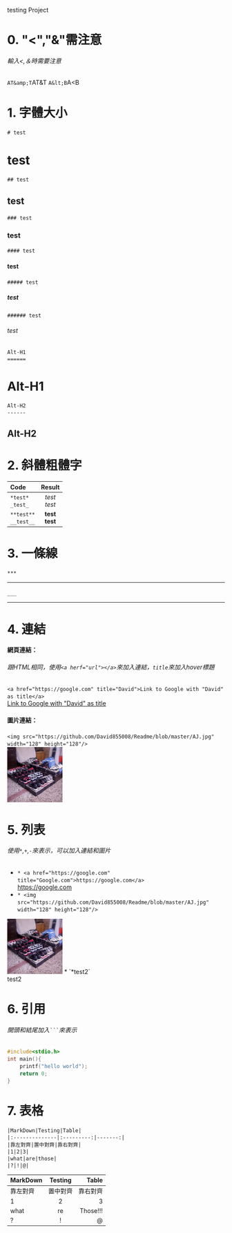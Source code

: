 testing Project
# 0. "&lt;","&amp;"需注意
###### 輸入<,＆時需要注意
`AT&amp;T`AT&amp;T
`A&lt;B`A&lt;B
# 1. 字體大小
<code># test</code>
# test
<code>## test</code>
## test
<code>### test</code>
### test
<code>#### test</code>
#### test
<code>##### test</code>
##### test
<code>###### test</code>
###### test
```
Alt-H1
======
```
Alt-H1
======
```
Alt-H2
------
```
Alt-H2
------
# 2. 斜體粗體字
|Code|Result|
|:---|:---:|
|```*test*```<br>```_test_```|*test*<br>_test_|
|```**test**```<br>```__test__```|**test**<br>__test__|
# 3. 一條線
`***`
***
`___`
___
# 4. 連結
#### 網頁連結：
###### 跟HTML相同，使用`<a herf="url"></a>`來加入連結，`title`來加入hover標題
`<a href="https://google.com" title="David">Link to Google with "David" as title</a>`<br>
<a href="https://google.com" title="David">Link to Google with "David" as title</a>
#### 圖片連結：
`<img src="https://github.com/David855008/Readme/blob/master/AJ.jpg" width="128" height="128"/>`<br>
<img src="https://github.com/David855008/Readme/blob/master/AJ.jpg" width="128" height="128" />
# 5. 列表
###### 使用`*`,`+`,`-`來表示，可以加入連結和圖片
*  `* <a href="https://google.com" title="Google.com">https://google.com</a>`<br>
<a href="https://google.com" title="Google.com">https://google.com</a>
* `* <img src="https://github.com/David855008/Readme/blob/master/AJ.jpg" width="128" height="128"/>`<br>
<img src="https://github.com/David855008/Readme/blob/master/AJ.jpg" width="128" height="128" />
* `*test2`<br>test2<br>

# 6. 引用
###### 開頭和結尾加入`` ``` ``來表示
```c++
#include<stdio.h>
int main(){
    printf("hello world");
    return 0;
}
```
# 7. 表格
```
|MarkDown|Testing|Table|
|:--------------|:---------:|-------:|
|靠左對齊|置中對齊|靠右對齊|
|1|2|3|
|what|are|those|
|?|!|@|
```
|MarkDown|Testing|Table|
|:-------------|:-------:|-----:|
|靠左對齊|置中對齊|靠右對齊|
|1|2|3|
|what|re|Those!!!|
|?|!|@|
